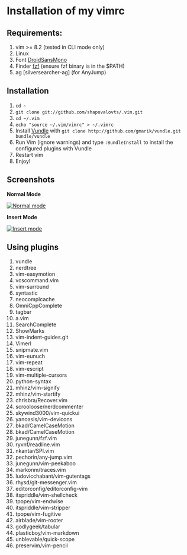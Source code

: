 # Installation of my vimrc

## Requirements:

1. vim >= 8.2 (tested in CLI mode only)
2. Linux
3. Font [DroidSansMono](https://github.com/ryanoasis/nerd-fonts/tree/master/patched-fonts/DroidSansMono)
4. Finder [fzf](https://github.com/junegunn/fzf) (ensure fzf binary is in the $PATH)
5. ag [silversearcher-ag] (for AnyJump)

## Installation

1. `cd ~`
2. `git clone git://github.com/shapovalovts/.vim.git`
3. `cd ~/.vim`
4. `echo "source ~/.vim/vimrc" > ~/.vimrc`
5. Install [Vundle](https://github.com/gmarik/vundle) with `git clone http://github.com/gmarik/vundle.git bundle/vundle`
6. Run Vim (ignore warnings) and type `:BundleInstall` to install the configured plugins with Vundle
7. Restart vim
8. Enjoy!

## Screenshots

**Normal Mode**

[![Normal mode](https://github.com/shapovalovts/.vim/raw/master/screenshots/vim1.png)](https://github.com/shapovalovts/.vim/raw/master/screenshots/vim1.png)

**Insert Mode**

[![Insert mode](https://github.com/shapovalovts/.vim/raw/master/screenshots/vim2.png)](https://github.com/shapovalovts/.vim/raw/master/screenshots/vim2.png)

## Using plugins

1.  vundle
2.  nerdtree
3.  vim-easymotion
4.  vcscommand.vim
5.  vim-surround
6.  syntastic
7.  neocomplcache
8.  OmniCppComplete
9.  tagbar
10. a.vim
11. SearchComplete
12. ShowMarks
13. vim-indent-guides.git
14. Vimerl
15. snipmate.vim
16. vim-eunuch
17. vim-repeat
18. vim-escript
19. vim-multiple-cursors
20. python-syntax
21. mhinz/vim-signify
22. mhinz/vim-startify
23. chrisbra/Recover.vim
24. scrooloose/nerdcommenter
25. skywind3000/vim-quickui
26. yanoasis/vim-devicons
27. bkad/CamelCaseMotion
28. bkad/CamelCaseMotion
29. junegunn/fzf.vim
30. ryvnf/readline.vim
31. nkantar/SPI.vim
32. pechorin/any-jump.vim
33. junegunn/vim-peekaboo
34. markonm/traces.vim
35. ludovicchabant/vim-gutentags
36. rhysd/git-messenger.vim
37. editorconfig/editorconfig-vim
38. itspriddle/vim-shellcheck
39. tpope/vim-endwise
40. itspriddle/vim-stripper
41. tpope/vim-fugitive
42. airblade/vim-rooter
43. godlygeek/tabular
44. plasticboy/vim-markdown
45. unblevable/quick-scope
46. preservim/vim-pencil
